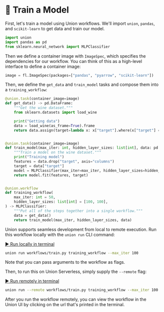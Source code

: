 <br>
<br>
<br>

# 🤖 Train a Model

First, let's train a model using Union workflows. We'll import `union`,
`pandas`, and `scikit-learn` to get data and train our model.

```python
import union
import pandas as pd
from sklearn.neural_network import MLPClassifier
```

Then we define a container image with `ImageSpec`, which specifies the
dependencies for our workflow. You can think of this as a high-level interface
to define a container image:

```python
image = fl.ImageSpec(packages=["pandas", "pyarrow", "scikit-learn"])
```

Then, we define the `get_data` and `train_model` tasks and compose them
into a `training_workflow`:

```python
@union.task(container_image=image)
def get_data() -> pd.DataFrame:
    """Get the wine dataset."""
    from sklearn.datasets import load_wine

    print("Getting data")
    data = load_wine(as_frame=True).frame
    return data.assign(target=lambda x: x["target"].where(x["target"] == 0, 1))


@union.task(container_image=image)
def train_model(max_iter: int, hidden_layer_sizes: list[int], data: pd.DataFrame) -> MLPClassifier:
    """Train a model on the wine dataset."""
    print("Training model")
    features = data.drop("target", axis="columns")
    target = data["target"]
    model = MLPClassifier(max_iter=max_iter, hidden_layer_sizes=hidden_layer_sizes)
    return model.fit(features, target)


@union.workflow
def training_workflow(
    max_iter: int = 50,
    hidden_layer_sizes: list[int] = [100, 100],
) -> MLPClassifier:
    """Put all of the steps together into a single workflow."""
    data = get_data()
    return train_model(max_iter, hidden_layer_sizes, data)
```

Union supports seamless development from local to remote execution.
Run this workflow locally with the `union run` CLI command:

[▶️ Run locally in terminal](command:union-workspace.runTrainingLocal)

```bash
union run workflows/train.py training_workflow --max_iter 100
```

Note that you can pass arguments to the workflow as flags.

Then, to run this on Union Serverless, simply supply the `--remote` flag:

[▶️ Run remotely in terminal](command:union-workspace.runTrainingRemote)


```bash
union run --remote workflows/train.py training_workflow --max_iter 100
```

After you run the workflow remotely, you can view the workflow in the Union UI
by clicking on the url that's printed in the terminal.
